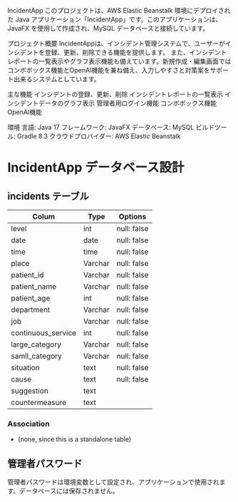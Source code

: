 IncidentApp
このプロジェクトは、AWS Elastic Beanstalk 環境にデプロイされた Java アプリケーション「IncidentApp」です。このアプリケーションは、JavaFX を使用して作成され、MySQL データベースと接続しています。

プロジェクト概要
IncidentAppは、インシデント管理システムで、ユーザーがインシデントを登録、更新、削除できる機能を提供します。
また、インシデントレポートの一覧表示やグラフ表示機能も備えています。新規作成・編集画面ではコンボボックス機能とOpenAI機能を兼ね備え、入力しやすさと対策案をサポート出来るシステムとしています。

主な機能
インシデントの登録、更新、削除
インシデントレポートの一覧表示
インシデントデータのグラフ表示
管理者用ログイン機能
コンボボックス機能
OpenAI機能

環境
言語: Java 17
フレームワーク: JavaFX
データベース: MySQL
ビルドツール: Gradle 8.3
クラウドプロバイダー: AWS Elastic Beanstalk

# IncidentApp データベース設計
## incidents テーブル
| Colum              | Type    | Options                     |
|--------------------|---------| --------------------------- |
| level              | int     | null: false                 |
| date               | date    | null: false                 |
| time               | time    | null: false                 |
| place              | Varchar | null: false                 |
| patient_id         | Varchar | null: false                 |
| patient_name       | Varchar | null: false                 |
| patient_age        | int     | null: false                 |
| department         | Varchar | null: false                 |
| job                | Varchar | null: false                 |
| continuous_service | int     | null: false                 |
| large_category     | Varchar | null: false                 |
| samll_category     | Varchar | null: false                 |
| situation          | text    | null: false                 |
| cause              | text    | null: false                 |
| suggestion         | text    |                             |
| countermeasure     | text    |                             |

### Association
- (none, since this is a standalone table)

## 管理者パスワード
管理者パスワードは環境変数として設定され、アプリケーションで使用されます。データベースには保存されません。

